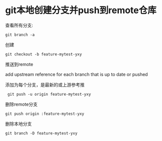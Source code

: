 # git本地创建分支并push到remote仓库

查看所有分支:

```
git branch -a
```

创建

```
git checkout -b feature-mytest-yxy
```

推送到remote  

add upstream reference for each branch that is up to date or pushed 

添加为每个分支，是最新的或上游参考推

```
 git push -u origin feature-mytest-yxy
```

删除remote分支

```
git push origin :feature-mytest-yxy
```

删除本地分支

```
git branch -D feature-mytest-yxy
```

